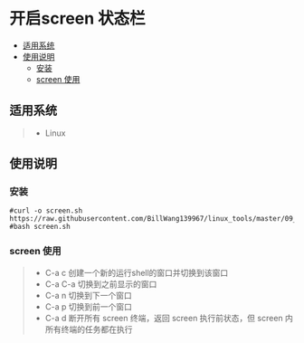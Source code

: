 # 开启screen 状态栏

* [适用系统](#适用系统)
* [使用说明](#使用说明)
	* [安装](#安装)
	* [screen 使用](#screen-使用)

## 适用系统

> * Linux

## 使用说明  

### 安装

```
#curl -o screen.sh https://raw.githubusercontent.com/BillWang139967/linux_tools/master/09_screen/screen.sh
#bash screen.sh
```
### screen 使用 

> * C-a c      创建一个新的运行shell的窗口并切换到该窗口
> * C-a C-a    切换到之前显示的窗口
> * C-a n      切换到下一个窗口
> * C-a p      切换到前一个窗口
> * C-a d      断开所有 screen 终端，返回 screen 执行前状态，但 screen 内所有终端的任务都在执行
